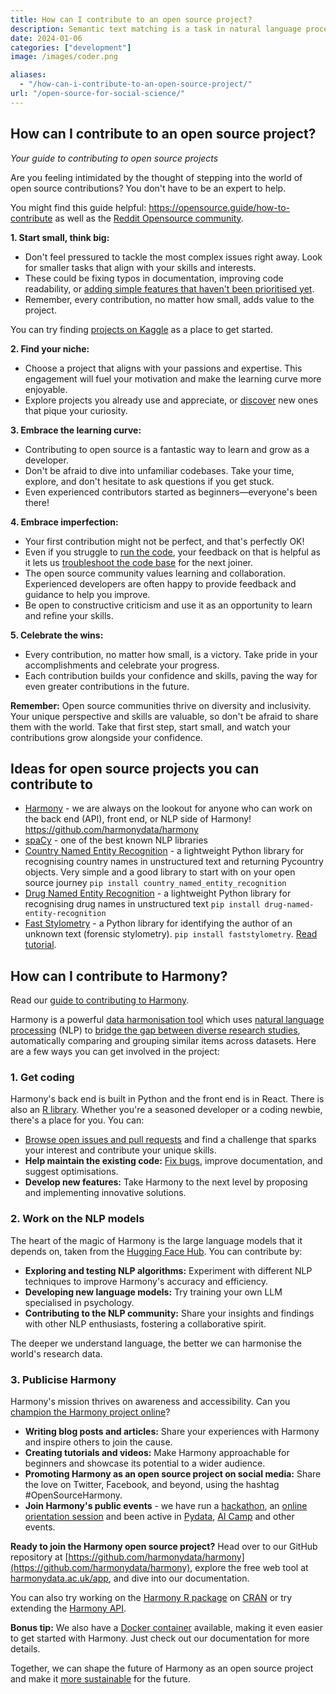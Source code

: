 ```yaml
---
title: How can I contribute to an open source project?
description: Semantic text matching is a task in natural language processing involving estimating the semantic similarity between two texts. For exam...
date: 2024-01-06
categories: ["development"]
image: /images/coder.png

aliases:
  - "/how-can-i-contribute-to-an-open-source-project/"
url: "/open-source-for-social-science/"
---
```



## How can I contribute to an open source project?

_Your guide to contributing to open source projects_

Are you feeling intimidated by the thought of stepping into the world of open source contributions? You don't have to be an expert to help.

You might find this guide helpful: https://opensource.guide/how-to-contribute as well as the [Reddit Opensource community](https://www.reddit.com/r/opensource/).

**1. Start small, think big:**

- Don't feel pressured to tackle the most complex issues right away. Look for smaller tasks that align with your skills and interests.
- These could be fixing typos in documentation, improving code readability, or [adding simple features that haven't been prioritised yet](/open-source-for-social-science/what-features-would-you-like-to-see-in-harmony/).
- Remember, every contribution, no matter how small, adds value to the project.

You can try finding [projects on Kaggle](/open-source-for-social-science/kaggle/) as a place to get started.

**2. Find your niche:**

- Choose a project that aligns with your passions and expertise. This engagement will fuel your motivation and make the learning curve more enjoyable.
- Explore projects you already use and appreciate, or [discover](/discover-data) new ones that pique your curiosity. 

**3. Embrace the learning curve:**

- Contributing to open source is a fantastic way to learn and grow as a developer. 
- Don't be afraid to dive into unfamiliar codebases. Take your time, explore, and don't hesitate to ask questions if you get stuck.
- Even experienced contributors started as beginners—everyone's been there!

**4. Embrace imperfection:**

- Your first contribution might not be perfect, and that's perfectly OK!
- Even if you struggle to [run the code](/open-source-for-social-science/running-harmony-in-your-browser-with-no-internet-connection/), your feedback on that is helpful as it lets us [troubleshoot the code base](/open-source-for-social-science/troubleshooting-harmony/) for the next joiner.
- The open source community values learning and collaboration. Experienced developers are often happy to provide feedback and guidance to help you improve.
- Be open to constructive criticism and use it as an opportunity to learn and refine your skills.

**5. Celebrate the wins:**

- Every contribution, no matter how small, is a victory. Take pride in your accomplishments and celebrate your progress.
- Each contribution builds your confidence and skills, paving the way for even greater contributions in the future.

**Remember:** Open source communities thrive on diversity and inclusivity. Your unique perspective and skills are valuable, so don't be afraid to share them with the world. Take that first step, start small, and watch your contributions grow alongside your confidence. 

## Ideas for open source projects you can contribute to

* [Harmony](/open-source-for-social-science/contributing-to-harmony-nlp-project/) - we are always on the lookout for anyone who can work on the back end (API), front end, or NLP side of Harmony! https://github.com/harmonydata/harmony
* [spaCy](https://github.com/explosion/spaCy) - one of the best known NLP libraries
* [Country Named Entity Recognition](https://github.com/fastdatascience/country_named_entity_recognition) - a lightweight Python library for recognising country names in unstructured text and returning Pycountry objects. Very simple and a good library to start with on your open source journey `pip install country_named_entity_recognition`
* [Drug Named Entity Recognition](https://github.com/fastdatascience/drug_named_entity_recognition) - a lightweight Python library for recognising drug names in unstructured text `pip install drug-named-entity-recognition`
* [Fast Stylometry](https://github.com/fastdatascience/faststylometry) - a Python library for identifying the author of an unknown text (forensic stylometry).  `pip install faststylometry`. [Read tutorial](https://fastdatascience.com/fast-stylometry-python-library/).


## How can I contribute to Harmony?

Read our [guide to contributing to Harmony](/open-source-for-social-science/contributing-to-harmony-nlp-project/).

Harmony is a powerful [data harmonisation tool](/data-harmonisation/) which uses [natural language processing](https://naturallanguageprocessing.com/) (NLP) to [bridge the gap between diverse research studies](/ai-in-mental-health/ppie-for-secondary-data-analysis/), automatically comparing and grouping similar items across datasets.  Here are a few ways you can get involved in the project:

### 1. Get coding

Harmony's back end is built in Python and the front end is in React. There is also an [R library](/open-source-for-social-science/harmony-r-notebook-r-markdown-example/). Whether you're a seasoned developer or a coding newbie, there's a place for you. You can:

* [Browse open issues and pull requests](https://github.com/harmonydata/harmony/issues) and find a challenge that sparks your interest and contribute your unique skills.
* **Help maintain the existing code:** [Fix bugs](/open-source-for-social-science/harmony-update-new-features-and-bug-fixes/), improve documentation, and suggest optimisations.
* **Develop new features:** Take Harmony to the next level by proposing and implementing innovative solutions.

### 2. Work on the NLP models

The heart of the magic of Harmony is the large language models that it depends on, taken from the [Hugging Face Hub](https://huggingface.co/docs/hub/models-the-hub). You can contribute by:

* **Exploring and testing NLP algorithms:** Experiment with different NLP techniques to improve Harmony's accuracy and efficiency.
* **Developing new language models:** Try training your own LLM specialised in psychology.
* **Contributing to the NLP community:** Share your insights and findings with other NLP enthusiasts, fostering a collaborative spirit.

The deeper we understand language, the better we can harmonise the world's research data.

### 3. Publicise Harmony

Harmony's mission thrives on awareness and accessibility. Can you [champion the Harmony project online](/open-source-for-social-science/marketing-for-open-science/)?

* **Writing blog posts and articles:** Share your experiences with Harmony and inspire others to join the cause.
* **Creating tutorials and videos:** Make Harmony approachable for beginners and showcase its potential to a wider audience.
* **Promoting Harmony as an open source project on social media:** Share the love on Twitter, Facebook, and beyond, using the hashtag #OpenSourceHarmony.
* **Join Harmony's public events** - we have run a [hackathon](/open-source-for-social-science/hackathon/), an [online orientation session](/open-source-for-social-science/harmony-orientation-session/) and been active in [Pydata](/open-source-for-social-science/pydata-meetup/), [AI Camp](/psychology-ai-tool/aicamp-meetup/) and other events.

**Ready to join the Harmony open source project?** Head over to our GitHub repository at [https://github.com/harmonydata/harmony](https://github.com/harmonydata/harmony), explore the free web tool at [harmonydata.ac.uk/app](https://harmonydata.ac.uk/app), and dive into our documentation.

You can also try working on the [Harmony R package](/open-source-for-social-science/harmony-r-package/) on [CRAN](/open-source-for-social-science/harmony-cran/) or try extending the [Harmony API](/open-source-for-social-science/harmony-api/).

**Bonus tip:** We also have a [Docker container](https://hub.docker.com/r/harmonydata/harmonyapi) available, making it even easier to get started with Harmony. Just check out our documentation for more details.

Together, we can shape the future of Harmony as an open source project and make it [more sustainable](/open-source-for-social-science/sustainability/) for the future.
